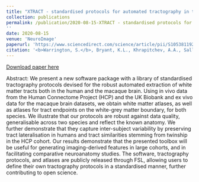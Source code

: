 ```yaml
---
title: "XTRACT - standardised protocols for automated tractography in the human and macaque brain"
collection: publications
permalink: /publication/2020-08-15-XTRACT - standardised protocols for automated tractography in the human and macaque brain
''
date: 2020-08-15
venue: 'NeuroImage'
paperurl: 'https://www.sciencedirect.com/science/article/pii/S1053811920304092'
citation: '<b>Warrington, S.</b>, Bryant, K.L., Khrapitchev, A.A., Sallet, J., Charquero-Ballester, M., Douaud, G., Jbabdi, S., Mars, R.B., and Sotiropoulos, S.N. (2020) “XTRACT - standardised protocols for automated tractography in the human and macaque brain”, <i>NeuroImage</i>, vol. 217.'
---
```


<a href='https://www.sciencedirect.com/science/article/pii/S1053811920304092'>Download paper here</a>

Abstract: We present a new software package with a library of standardised tractography protocols devised for the robust automated extraction of white matter tracts both in the human and the macaque brain. Using in vivo data from the Human Connectome Project (HCP) and the UK Biobank and ex vivo data for the macaque brain datasets, we obtain white matter atlases, as well as atlases for tract endpoints on the white-grey matter boundary, for both species. We illustrate that our protocols are robust against data quality, generalisable across two species and reflect the known anatomy. We further demonstrate that they capture inter-subject variability by preserving tract lateralisation in humans and tract similarities stemming from twinship in the HCP cohort. Our results demonstrate that the presented toolbox will be useful for generating imaging-derived features in large cohorts, and in facilitating comparative neuroanatomy studies. The software, tractography protocols, and atlases are publicly released through FSL, allowing users to define their own tractography protocols in a standardised manner, further contributing to open science.
